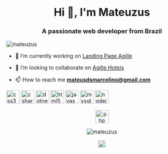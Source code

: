 <h1 align="center">Hi 👋, I'm Mateuzus</h1>
<h3 align="center">A passionate web developer from Brazil</h3>
<p align="left"> <img src="https://komarev.com/ghpvc/?username=mateuzus" alt="mateuzus" /> </p>

- 🔭 I’m currently working on [Landing Page Agille](https://github.com/mateuzus/Agille_Landing_Page)

- 👯 I’m looking to collaborate on [Agille Hoteis](https://github.com/carlosasjr/agilehotel)

- 📫 How to reach me **mateusdsmarcelino@gmail.com**

<p align="left"><img src="https://image.flaticon.com/icons/svg/888/888847.svg" alt="css3" width="35" height="35"/> 
  <img src="https://image.flaticon.com/icons/svg/381/381704.svg" alt="csharp" width="35" height="35"/> 
  <img src="https://upload.wikimedia.org/wikipedia/commons/thumb/e/ee/.NET_Core_Logo.svg/512px-.NET_Core_Logo.svg.png" alt="dotnet" width="35" height="35"/> 
  <img src="https://image.flaticon.com/icons/svg/174/174854.svg" alt="html5" width="35" height="35"/> 
  <img src="https://upload.wikimedia.org/wikipedia/commons/thumb/9/99/Unofficial_JavaScript_logo_2.svg/512px-Unofficial_JavaScript_logo_2.svg.png" alt="javascript" width="35" height="35"/> 
  <img src="https://image.flaticon.com/icons/svg/919/919836.svg" alt="mysql" width="35" height="35"/> 
  <img src="https://image.flaticon.com/icons/svg/919/919825.svg" alt="nodejs" width="35" height="35"/></p><p align="center"> 
  <img src="https://upload.wikimedia.org/wikipedia/commons/thumb/3/31/Webysther_20160423_-_Elephpant.svg/350px-Webysther_20160423_-_Elephpant.svg.png" alt="php" width="35" height="35"/></p><p align="center"> 
  <img src="https://github-readme-stats.vercel.app/api?username=mateuzus&show_icons=true" alt="mateuzus" /> </p>

<p align="center">
<a href="https://www.linkedin.com/in/mateusmarcelino/" target="blank"><img align="center" src="https://cdn.jsdelivr.net/npm/simple-icons@3.0.1/icons/linkedin.svg" alt="https://www.linkedin.com/in/mateusmarcelino/" height="20" width="20" /></a>
</p>
